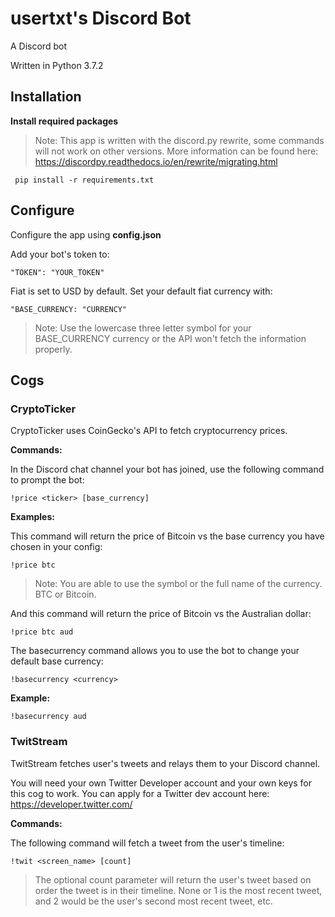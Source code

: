 # usertxt's Discord Bot
A Discord bot

Written in Python 3.7.2

## Installation

**Install required packages**

> Note: This app is written with the discord.py rewrite, some commands will not work on other versions. More information can be found here: https://discordpy.readthedocs.io/en/rewrite/migrating.html

```
 pip install -r requirements.txt
```


## Configure

Configure the app using **config.json**

Add your bot's token to:
```
"TOKEN": "YOUR_TOKEN"
```

Fiat is set to USD by default. Set your default fiat currency with:
```
"BASE_CURRENCY: "CURRENCY"
```
>Note: Use the lowercase three letter symbol for your BASE_CURRENCY currency or the API won't fetch the information properly.

## Cogs

### CryptoTicker
CryptoTicker uses CoinGecko's API to fetch cryptocurrency prices.

**Commands:**

In the Discord chat channel your bot has joined, use the following command to prompt the bot:
```
!price <ticker> [base_currency] 
```

**Examples:**

This command will return the price of Bitcoin vs the base currency you have chosen in your config:

```
!price btc
```
> Note: You are able to use the symbol or the full name of the currency. BTC or Bitcoin.

And this command will return the price of Bitcoin vs the Australian dollar:

```
!price btc aud
```

The basecurrency command allows you to use the bot to change your default base currency:

```
!basecurrency <currency>
```

**Example:**

```
!basecurrency aud
```

### TwitStream
TwitStream fetches user's tweets and relays them to your Discord channel.

You will need your own Twitter Developer account  and your own keys for this cog to work. You can apply for a Twitter dev account here: https://developer.twitter.com/

**Commands:**

The following command will fetch a tweet from the user's timeline:

```
!twit <screen_name> [count]
```

>The optional count parameter will return the user's tweet based on order the tweet is in their timeline. None or 1 is the most recent tweet, and 2 would be the user's second most recent tweet, etc.